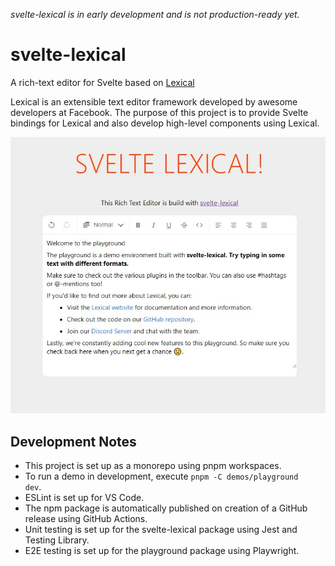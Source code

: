 *svelte-lexical is in early development and is not production-ready yet.*

# svelte-lexical

A rich-text editor for Svelte based on [Lexical](https://lexical.dev/)

Lexical is an extensible text editor framework developed by awesome developers at Facebook. The purpose of this project is to provide Svelte bindings for Lexical and also develop high-level components using Lexical.

![Screenshot-Svelte-Lexical](docs/images/Screenshot-Svelte-Lexical.jpg)

## Development Notes
- This project is set up as a monorepo using pnpm workspaces.
- To run a demo in development, execute <code>pnpm -C demos/playground dev</code>.
- ESLint is set up for VS Code.
- The npm package is automatically published on creation of a GitHub release using GitHub Actions.
- Unit testing is set up for the svelte-lexical package using Jest and Testing Library.
- E2E testing is set up for the playground package using Playwright.
